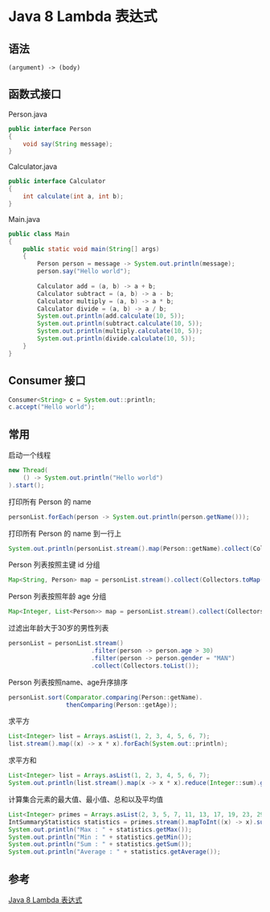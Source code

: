 # Java 8 Lambda 表达式

## 语法
```
(argument) -> (body)
```

## 函数式接口

Person.java
```java
public interface Person
{
    void say(String message);
}
```

Calculator.java
```java
public interface Calculator
{
    int calculate(int a, int b);
}
```

Main.java
```java
public class Main
{
    public static void main(String[] args)
    {
        Person person = message -> System.out.println(message);
        person.say("Hello world");
        
        Calculator add = (a, b) -> a + b;
        Calculator subtract = (a, b) -> a - b;
        Calculator multiply = (a, b) -> a * b;
        Calculator divide = (a, b) -> a / b;
        System.out.println(add.calculate(10, 5));
        System.out.println(subtract.calculate(10, 5));
        System.out.println(multiply.calculate(10, 5));
        System.out.println(divide.calculate(10, 5));
    }
}
```

## Consumer 接口

```java
Consumer<String> c = System.out::println;
c.accept("Hello world");
```

## 常用

启动一个线程
```java
new Thread(
    () -> System.out.println("Hello world")
).start();
```

打印所有 Person 的 name
```java
personList.forEach(person -> System.out.println(person.getName()));
```

打印所有 Person 的 name 到一行上
```java
System.out.println(personList.stream().map(Person::getName).collect(Collectors.joining(", ")))
```

Person 列表按照主键 id 分组
```java
Map<String, Person> map = personList.stream().collect(Collectors.toMap(Person::getId, Function.identity));
```

Person 列表按照年龄 age 分组
```java
Map<Integer, List<Person>> map = personList.stream().collect(Collectors.groupingBy(Person::getAge));
```

过滤出年龄大于30岁的男性列表
```java
personList = personList.stream()
                       .filter(person -> person.age > 30)
                       .filter(person -> person.gender = "MAN")
                       .collect(Collectors.toList());
```

Person 列表按照name、age升序排序
```java
personList.sort(Comparator.comparing(Person::getName).
				thenComparing(Person::getAge));
```

求平方
```java
List<Integer> list = Arrays.asList(1, 2, 3, 4, 5, 6, 7);
list.stream().map((x) -> x * x).forEach(System.out::println);
```

求平方和
```java
List<Integer> list = Arrays.asList(1, 2, 3, 4, 5, 6, 7);
System.out.println(list.stream().map(x -> x * x).reduce(Integer::sum).get());
```

计算集合元素的最大值、最小值、总和以及平均值
```java
List<Integer> primes = Arrays.asList(2, 3, 5, 7, 11, 13, 17, 19, 23, 29);
IntSummaryStatistics statistics = primes.stream().mapToInt((x) -> x).summaryStatistics();
System.out.println("Max : " + statistics.getMax());
System.out.println("Min : " + statistics.getMin());
System.out.println("Sum : " + statistics.getSum());
System.out.println("Average : " + statistics.getAverage());
```

## 参考
[Java 8 Lambda 表达式](https://www.runoob.com/java/java8-lambda-expressions.html)  
